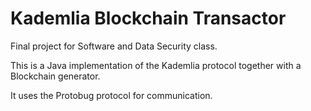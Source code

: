 # Kademlia Blockchain Transactor

Final project for Software and Data Security class.

This is a Java implementation of the Kademlia protocol together with a Blockchain generator.

It uses the Protobug protocol for communication.
